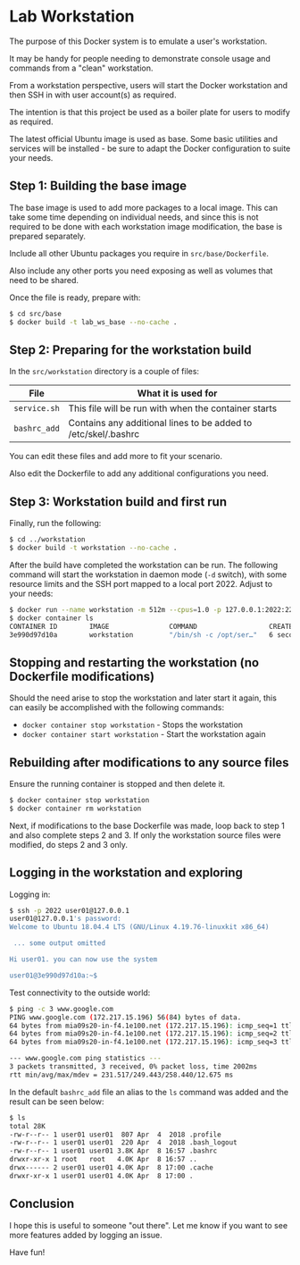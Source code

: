 # Lab Workstation

The purpose of this Docker system is to emulate a user's workstation.

It may be handy for people needing to demonstrate console usage and commands from a "clean" workstation. 

From a workstation perspective, users will start the Docker workstation and then SSH in with user account(s) as required.

The intention is that this project be used as a boiler plate for users to modify as required.

The latest official Ubuntu image is used as base. Some basic utilities and services will be installed - be sure to adapt the Docker configuration to suite your needs.

## Step 1: Building the base image

The base image is used to add more packages to a local image. This can take some time depending on individual needs, and since this is not required to be done with each workstation image modification, the base is prepared separately.

Include all other Ubuntu packages you require in  `src/base/Dockerfile`.

Also include any other ports you need exposing as well as volumes that need to be shared.

Once the file is ready, prepare with:

```bash
$ cd src/base
$ docker build -t lab_ws_base --no-cache .
```

## Step 2: Preparing for the workstation build

In the `src/workstation` directory is a couple of files:

| File         | What it is used for                                            |
|--------------|----------------------------------------------------------------|
| `service.sh` | This file will be run with when the container starts           |
| `bashrc_add` | Contains any additional lines to be added to /etc/skel/.bashrc |

You can edit these files and add more to fit your scenario.

Also edit the Dockerfile to add any additional configurations you need.

## Step 3: Workstation build and first run

Finally, run the following:

```bash
$ cd ../workstation
$ docker build -t workstation --no-cache .
```

After the build have completed the workstation can be run. The following command will start the workstation in daemon mode (`-d` switch), with some resource limits and the SSH port mapped to a local port 2022. Adjust to your needs:

```bash
$ docker run --name workstation -m 512m --cpus=1.0 -p 127.0.0.1:2022:22 -d workstation
$ docker container ls
CONTAINER ID        IMAGE               COMMAND                  CREATED             STATUS              PORTS                    NAMES
3e990d97d10a        workstation         "/bin/sh -c /opt/ser…"   6 seconds ago       Up 6 seconds        127.0.0.1:2022->22/tcp   workstation
```

## Stopping and restarting the workstation (no Dockerfile modifications)

Should the need arise to stop the workstation and later start it again, this can easily be accomplished with the following commands:

* `docker container stop workstation` - Stops the workstation
* `docker container start workstation` - Start the workstation again

## Rebuilding after modifications to any source files

Ensure the running container is stopped and then delete it.

```bash
$ docker container stop workstation
$ docker container rm workstation
```

Next, if modifications to the base Dockerfile was made, loop back to step 1 and also complete steps 2 and 3. If only the workstation source files were modified, do steps 2 and 3 only.

## Logging in the workstation and exploring

Logging in:

```bash
$ ssh -p 2022 user01@127.0.0.1
user01@127.0.0.1's password: 
Welcome to Ubuntu 18.04.4 LTS (GNU/Linux 4.19.76-linuxkit x86_64)

 ... some output omitted

Hi user01. you can now use the system

user01@3e990d97d10a:~$ 
```

Test connectivity to the outside world:

```bash
$ ping -c 3 www.google.com
PING www.google.com (172.217.15.196) 56(84) bytes of data.
64 bytes from mia09s20-in-f4.1e100.net (172.217.15.196): icmp_seq=1 ttl=37 time=231 ms
64 bytes from mia09s20-in-f4.1e100.net (172.217.15.196): icmp_seq=2 ttl=37 time=258 ms
64 bytes from mia09s20-in-f4.1e100.net (172.217.15.196): icmp_seq=3 ttl=37 time=258 ms

--- www.google.com ping statistics ---
3 packets transmitted, 3 received, 0% packet loss, time 2002ms
rtt min/avg/max/mdev = 231.517/249.443/258.440/12.675 ms
```

In the default `bashrc_add` file an alias to the `ls` command was added and the result can be seen below:

```bash
$ ls
total 28K
-rw-r--r-- 1 user01 user01  807 Apr  4  2018 .profile
-rw-r--r-- 1 user01 user01  220 Apr  4  2018 .bash_logout
-rw-r--r-- 1 user01 user01 3.8K Apr  8 16:57 .bashrc
drwxr-xr-x 1 root   root   4.0K Apr  8 16:57 ..
drwx------ 2 user01 user01 4.0K Apr  8 17:00 .cache
drwxr-xr-x 1 user01 user01 4.0K Apr  8 17:00 .
```

## Conclusion

I hope this is useful to someone "out there". Let me know if you want to see more features added by logging an issue.

Have fun!
